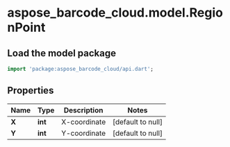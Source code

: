 # aspose_barcode_cloud.model.RegionPoint

## Load the model package
```dart
import 'package:aspose_barcode_cloud/api.dart';
```

## Properties
Name | Type | Description | Notes
---- | ---- | ----------- | -----
**X** | **int** | X-coordinate | [default to null]
**Y** | **int** | Y-coordinate | [default to null]

